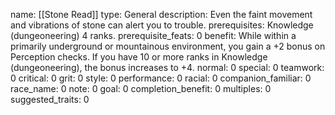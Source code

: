 name: [[Stone Read]]
type: General
description: Even the faint movement and vibrations of stone can alert you to trouble.
prerequisites: Knowledge (dungeoneering) 4 ranks.
prerequisite_feats: 0
benefit: While within a primarily underground or mountainous environment, you gain a +2 bonus on Perception checks. If you have 10 or more ranks in Knowledge (dungeoneering), the bonus increases to +4.
normal: 0
special: 0
teamwork: 0
critical: 0
grit: 0
style: 0
performance: 0
racial: 0
companion_familiar: 0
race_name: 0
note: 0
goal: 0
completion_benefit: 0
multiples: 0
suggested_traits: 0
